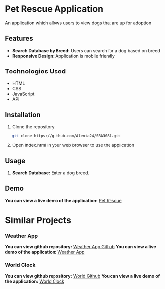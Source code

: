 # Pet Rescue Application
An application which allows users to view dogs that are up for adoption

## Features
* **Search Database by Breed:** Users can search for a dog based on breed 
* **Responsive Design:** Application is mobile friendly

## Technologies Used
* HTML
* CSS
* JavaScript
* API

## Installation
1. Clone the repository
```bash
   git clone https://github.com/Alenia24/SBA308A.git

```
2. Open index.html in your web browser to use the application

## Usage
1. **Search Database:** Enter a dog breed.

## Demo
**You can view a live demo of the application:** [Pet Rescue](https://rad-frangipane-97b1ca.netlify.app/)

# Similar Projects
### Weather App
**You can view github repository:** [Weather App Github](https://github.com/Alenia24/Weather-App)
**You can view a live demo of the application:** [Weather App](weatherforecastapppp.netlify.app/)

### World Clock
**You can view github repository:** [World Github](https://github.com/Alenia24/world-clock)
**You can view a live demo of the application:** [World Clock](worldclockprojectt.netlify.app/)


   
